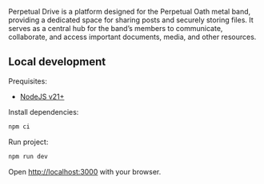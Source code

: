 Perpetual Drive is a platform designed for the Perpetual Oath metal band, providing a dedicated space for sharing posts and securely storing files. It serves as a central hub for the band’s members to communicate, collaborate, and access important documents, media, and other resources.

## Local development

Prequisites:

- [NodeJS v21+](https://nodejs.org/en)

Install dependencies:

```bash
npm ci
```

Run project:

```bash
npm run dev
```

Open [http://localhost:3000](http://localhost:3000) with your browser.
